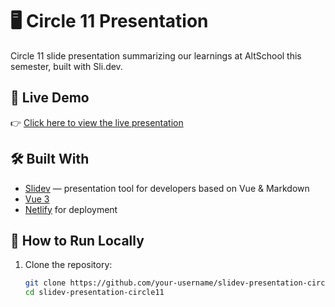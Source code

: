 # 🖥️ Circle 11 Presentation
Circle 11 slide presentation summarizing our learnings at AltSchool this semester, built with Sli.dev.


## 🔗 Live Demo

👉 [Click here to view the live presentation](https://tinyuka24-circle11-presentation.netlify.app/)

## 🛠️ Built With

- [Slidev](https://sli.dev) — presentation tool for developers based on Vue & Markdown
- [Vue 3](https://vuejs.org/)
- [Netlify](https://www.netlify.com/) for deployment

## 🚀 How to Run Locally

1. Clone the repository:
   ```bash
   git clone https://github.com/your-username/slidev-presentation-circle11.git
   cd slidev-presentation-circle11
